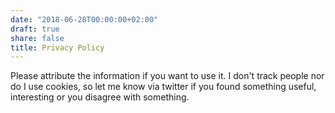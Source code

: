 ```yaml
---
date: "2018-06-28T00:00:00+02:00"
draft: true
share: false
title: Privacy Policy
---
```

Please attribute the information if you want to use it. 
I don't track people nor do I use cookies, so let me  know via twitter if you found something useful, interesting or you disagree with something.
